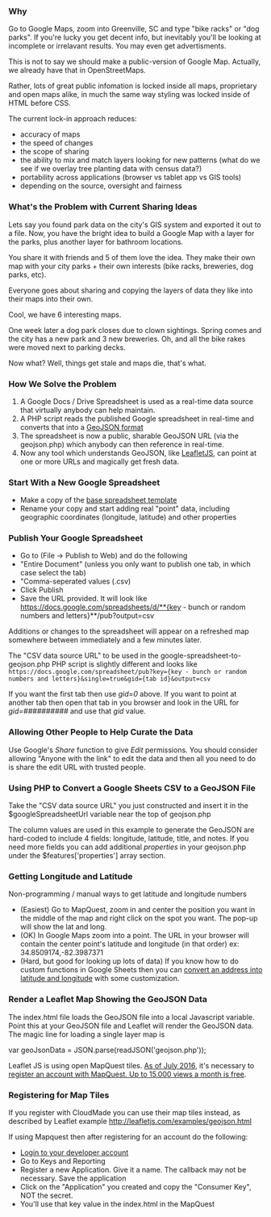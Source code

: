 ### Why
Go to Google Maps, zoom into Greenville, SC and type "bike racks" or "dog parks". If you're lucky you get decent info, but inevitably you'll be looking at incomplete or irrelavant results. You may even get advertisments.

This is not to say we should make a public-version of Google Map. Actually, we already have that in OpenStreetMaps.

Rather, lots of great public infomation is locked inside all maps, proprietary and open maps alike, in much the same way styling was locked inside of HTML before CSS.

The current lock-in approach reduces:
* accuracy of maps
* the speed of changes
* the scope of sharing
* the ability to mix and match layers looking for new patterns (what do we see if we overlay tree planting data with census data?)
* portability across applications (browser vs tablet app vs GIS tools)
* depending on the source, oversight and fairness


### What's the Problem with Current Sharing Ideas
Lets say you found park data on the city's GIS system and exported it out to a file. Now, you have the bright idea to build a Google Map with a layer for the parks, plus another layer for bathroom locations.

You share it with friends and 5 of them love the idea. They make their own map with your city parks + their own interests (bike racks, breweries, dog parks, etc).

Everyone goes about sharing and copying the layers of data they like into their maps into their own.

Cool, we have 6 interesting maps.

One week later a dog park closes due to clown sightings. Spring comes and the city has a new park and 3 new breweries.  Oh, and all the bike rakes were moved next to parking decks.

Now what?  Well, things get stale and maps die, that's what.


### How We Solve the Problem
1. A Google Docs / Drive Spreadsheet is used as a real-time data source that virtually anybody can help maintain.
2. A PHP script reads the published Google spreadsheet in real-time and converts that into a [GeoJSON format](http://geojson.org/geojson-spec.html)
3. The spreadsheet is now a public, sharable GeoJSON URL (via the geojson.php) which anybody can then reference in real-time.
4. Now any tool which understands GeoJSON, like [LeafletJS](http://leafletjs.com/), can point at one or more URLs and magically get fresh data.


### Start With a New Google Spreadsheet
* Make a copy of the [base spreadsheet template](https://docs.google.com/spreadsheets/d/10eNXFh6mzFtii7B2PW90jmHtrQLJlRCrf3kkHU0HIH8/edit?usp=sharing)
* Rename your copy and start adding real "point" data, including geographic coordinates (longitude, latitude) and other properties

### Publish Your Google Spreadsheet
* Go to (File -> Publish to Web) and do the following
* "Entire Document" (unless you only want to publish one tab, in which case select the tab)
* "Comma-seperated values (.csv)
* Click Publish
* Save the URL provided. It will look like https://docs.google.com/spreadsheets/d/**{key - bunch or random numbers and letters}**/pub?output=csv

Additions or changes to the spreadsheet will appear on a refreshed map somewhere between immediately and a few minutes later.

The "CSV data source URL" to be used in the google-spreadsheet-to-geojson.php PHP script is slightly different and looks like
``https://docs.google.com/spreadsheet/pub?key={key - bunch or random numbers and letters}&single=true&gid={tab id}&output=csv``

If you want the first tab then use *gid=0* above. If you want to point at another tab then open that tab in you browser and look in the URL for *gid=##########* and use that *gid* value.

### Allowing Other People to Help Curate the Data

Use Google's *Share* function to give *Edit* permissions. You should consider allowing "Anyone with the link" to edit the data and then all you need to do is share the edit URL with trusted people.

### Using PHP to Convert a Google Sheets CSV to a GeoJSON File
Take the "CSV data source URL" you just constructed and insert it in the $googleSpreadsheetUrl variable near the top of geojson.php

The column values are used in this example to generate the GeoJSON are hard-coded to include 4 fields: longitude, latitude, title, and notes.
If you need more fields you can add additional *properties* in your geojson.php under the $features['properties'] array section.

### Getting Longitude and Latitude

Non-programming / manual ways to get latitude and longitude numbers
* (Easiest) Go to MapQuest, zoom in and center the position you want in the middle of the map and right click on the spot you want. The pop-up will show the lat and long.
* (OK) In Google Maps zoom into a point. The URL in your browser will contain the center point's latitude and longitude (in that order) ex: 34.8509174,-82.3987371
* (Hard, but good for looking up lots of data) If you know how to do custom functions in Google Sheets then you can [convert an address into latitude and longitude](https://ctrlq.org/code/19992-google-maps-functions-for-google-script) with some customization.

### Render a Leaflet Map Showing the GeoJSON Data
The index.html file loads the GeoJSON file into a local Javascript variable. Point this at your GeoJSON file and Leaflet will 
render the GeoJSON data. The magic line for loading a single layer map is 

var geoJsonData = JSON.parse(readJSON('geojson.php'));

Leaflet JS is using open MapQuest tiles. [As of July 2016](http://devblog.mapquest.com/2016/06/15/modernization-of-mapquest-results-in-changes-to-open-tile-access/),
it's necessary to [register an account with MapQuest. Up to 15,000 views a month is free](https://developer.mapquest.com/plans).

### Registering for Map Tiles
If you register with CloudMade you can use their map tiles instead, as described by Leaflet 
example http://leafletjs.com/examples/geojson.html

If using Mapquest then after registering for an account do the following:
* [Login to your developer account](https://developer.mapquest.com/user/login)
* Go to Keys and Reporting
* Register a new Application. Give it a name. The callback may not be necessary. Save the application
* Click on the "Application" you created and copy the "Consumer Key", NOT the secret.
* You'll use that key value in the index.html in the MapQuest <script> tag where it says =PASTEYOURMAPQUESTKEYHERE

Leaflet has a bunch of other plug-ins and options, so the maps can be tweaked in all sorts of ways.

Documentation for MapQuest and Leaflet begins at
https://developer.mapquest.com/documentation/leaflet-plugins/maps/

* Created during OpenData Day 2014 in Greenville SC https://github.com/OpenUpstate/OpenDataDay2014
